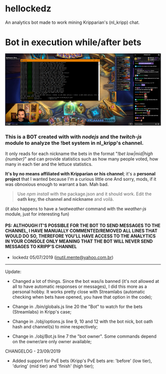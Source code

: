 # hellockedz
An analytics bot made to work mining Kripparian's (nl_kripp) chat.

# Bot in execution while/after bets
![Vegan Screenshot](KrippsBotExample.png)



### This is a BOT created with with _nodejs_ and the _twitch-js_ module to analyze the !bet system in nl_kripp's channel.

It only reads for each nickname the bets in the format "_!bet low|mid|high {number}_" and can provide statistics such as how many people voted, how many in each tier and the lettuce statistics.  
  
  
**It's by no means affiliated with Kripparian or his channel**; it's a **personal project** that I wanted because I'm a curious little one
And sorry, mods, if it was obnoxious enough to warrant a ban. Mah bad.
  
  
>Use _npm install_ with the package.json and it should work. Edit the **oath key, the channel and nickname** and voilá.
  
(it also happens to have a _!watweather_ command with the _weather-js_ module, just for interesting fun)
  
    
    
#### PS: ALTHOUGH IT'S POSSIBLE FOR THE BOT TO SEND MESSAGES TO THE CHANNEL, I HAVE MANUALLY COMMENTED/REMOVED ALL LINES THAT WOULD DO SO, THEREFORE YOU'LL HAVE ACCESS TO THE ANALYTICS **IN YOUR CONSOLE ONLY** MEANING THAT **THE BOT WILL NEVER SEND MESSAGES TO KRIPP'S CHANNEL**  
    
    
- lockedz 05/07/2019 (inutil.mente@yahoo.com.br)


-----------------------------

Update:
- Changed a lot of things. Since the bot was/is banned (it's not allowed at all to have automatic responses or messages), I did this more as a personal hobby. It works pretty close with Streamlabs (automatic checking when bets have opened, you have that option in the code);

- Change in ./bin/globals.js line 20 the "Bot" to watch for the bets (Streamlabs) in Kripp's case;

- Change in ./obj/options.js line 9, 10 and 12 with the bot nick, bot oath hash and channel(s) to mine respectively;

- Change in ./obj/Bot.js line 7 the "bot owner". Some commands depend on the owner/are only owner available;


CHANGELOG - 23/09/2019
- Added support for PvE bets (Kripp's PvE bets are: 'before' (low tier), 'during' (mid tier) and 'finish' (high tier);
